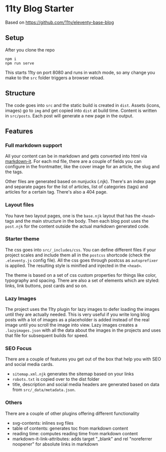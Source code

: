 # 11ty Blog Starter

Based on https://github.com/11ty/eleventy-base-blog

## Setup

After you clone the repo

```
npm i
npm run serve
```

This starts 11ty on port 8080 and runs in watch mode, so any change you make to the `src` folder triggers a browser reload.

## Structure

The code goes into `src` and the static build is created in `dist`. Assets (icons, images) go to `img` and get copied into `dist` at build time. Content is written in `src/posts`. Each post will generate a new page in the output.

## Features

### Full markdown support

All your content can be in markdown and gets converted into html via [markdown-it](https://github.com/markdown-it/markdown-it). For each md file, there are a couple of fields you can configure in the frontmatter, like the cover image for an article, the slug and the tags.

Other files are generated based on nunjucks (.njk). There's an index page and separate pages for the list of articles, list of categories (tags) and articles for a certain tag. There's also a 404 page.

### Layout files

You have two layout pages, one is the `base.njk` layout that has the `<head>` tags and the main structure in the body. Then each blog post uses the `post.njk` for the content outside the actual markdown generated code.

### Starter theme

The css goes into `src/_includes/css`. You can define different files if your project scales and include them all in the `postcss` shortcode (check the `.eleventy.js` config file). All the css goes through postcss as `autoprefixer` is applied. The resulting style is minified and injected in the `<head>`.

The theme is based on a set of css custom properties for things like color, typography and spacing. There are also a set of elements which are styled: links, link buttons, post cards and so on.

### Lazy Images

The project uses the 11ty plugin for lazy images to defer loading the images until they are actually needed. This is very useful if you write long blog posts with a lot of images as a placeholder is added instead of the real image until you scroll the image into view. Lazy images creates a `.lazyimages.json` with all the data about the images in the projects and uses that file for subsequent builds for speed.

### SEO Focus

There are a couple of features you get out of the box that help you with SEO and social media cards.

- `sitemap.xml.njk` generates the sitemap based on your links
- `robots.txt` is copied over to the dist folder
- title, description and social media headers are generated based on data from `src/_data/metadata.json`.

### Others

There are a couple of other plugins offering different functionality

- svg-contents: inlines svg files
- table of contents: generates toc from markdown content
- reading time: computes reading time from markdown content
- markdown-it-link-attributes: adds target "\_blank" and rel "noreferrer noopener" for absolute links in markdown
